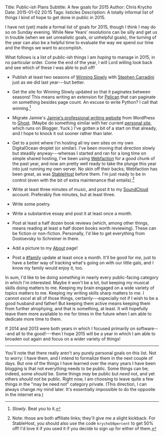 Title: Public-ish Plans
Subtitle: A few goals for 2015
Author: Chris Krycho
Date: 2015-01-02 20:15
Tags: listicles
Description: A totally informal list of things I kind of hope to get done in public in 2015.

I have not (yet) made a formal list of goals for 2015, though I think I may do
so on Sunday evening. While New Years' resolutions can be silly and get us in
trouble (when we set unrealistic goals, or unhelpful goals), the turning of the
year can also be a helpful time to evaluate the way we spend our time and the
things we want to accomplish.

What follows is a list of public-ish things I am *hoping* to manage in 2015, in
no particular order. Come the end of the year, I will Lord willing look back and
see which of these I was able to pull off!

  - Publish at least two seasons of [Winning Slowly] with [Stephen Carradini]
    just as we did last year---but better.

  - Get the site for Winning Slowly updated so that it paginates between
    seasons! This means writing an extension for [Pelican] that can paginate on
    something besides page count. An excuse to write Python? I call that
    winning.[^slowly]

  - Migrate Jaimie's [Jaimie's professional writing website] from WordPress to
    [Ghost]. (Maybe do something similar with her current [personal site], which
    runs on Blogger. Yuck.) I've gotten a bit of a start on that already, and I
    hope to knock it out sooner rather than later.

  - Get to a point where I'm hosting all my own sites on my own DigitalOcean
    droplet (or similar). I've been moving that direction slowly but steadily
    anyway---whereas I started and ran for a long time on simple shared hosting,
    I've been using [Webfaction] for a good chunk of the past year, and now am
    pretty well ready to take the plunge this year into just running my own
    server. No skin off their backs; Webfaction has been great, as was
    [StableHost] before them. I'm just ready to be in control (even with the bit
    of extra maintenance that entails).[^affiliate]

  - Write at least three minutes of music, and post it to my [SoundCloud]
    account. Preferably five minutes, but at least three.

  - Write some poetry.

  - Write a substantive essay and post it at least once a month.

  - Post at least a half dozen book reviews (which, among other things, means
    reading at least a half dozen books worth reviewing). These can be fiction
    or non-fiction. Personally, I'd like to get everything from Dostoevsky to
    Schreiner in there.

  - Add a picture to my [About] page!

  - Post a [#family] update at least once a month. It'll be good for *me*, just
    to have a better way of tracking what's going on with our little gals, and I
    know my family would enjoy it, too.

In sum, I'd like to be doing *something* in nearly every public-facing category
in which I'm interested. Maybe it won't be a lot, but keeping my musical skills
doing matters to me. Keeping my brain engaged on a wide variety of topics
matters to me. Keeping my writing skills sharp matters to me. I cannot *excel*
at all of those things, certainly---especially not if I wish to be a good
husband and father! But keeping them active means keeping them from further
atrophying, and that is something, at least. It will hopefully leave them more
available to me for times in the future when I am able to dedicate more time to
them.

If 2014 and 2013 were both years in which I focused primarily on software---and
all to the good!---then I hope 2015 will be a year in which I am able to broaden
out again and focus on a wider variety of things!

---

You'll note that there really aren't any purely personal goals on this list. Not
to worry: I have them, and I intend to formalize them in the next couple of
days. But one of the things I have learned over the many years I have been
blogging is that not everything needs to be public. Some things can be; indeed,
some *should* be. Some things *may* be public but *need* not, and yet others
*should not* be public. Right now, I am choosing to leave quite a few things in
the "may be need not" category private. (This direction, I can always change my
mind later. It's essentially impossible to do the opposite in the internet era.)

[^slowly]: *Slowly*. Beat you to it.

[^affiliate]: Note: those are both affiliate links; they'll give me a slight
    kickback. For StableHost, you should also use the code `krycho50percent` to
    get 50% off! I'd love it if you used it if you decide to sign up for either
    of them.

[Winning Slowly]: //www.winningslowly.org
[Stephen Carradini]: //stephencarradini.com
[Pelican]: //docs.getpelican.com/en/3.5.0/
[Jaimie's professional writing website]: //jaimiekrycho.com
[personal site]: //jaimiedawn.blogspot.com
[Ghost]: //ghost.org
[Webfaction]: https://www.webfaction.com/?aid=67929
[StableHost]: https://billing.stablehost.com/aff.php?aff=319
[SoundCloud]: //soundcloud.com/chriskrycho
[About]: /about
[#family]: /family
